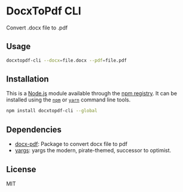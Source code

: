 # DocxToPdf CLI
Convert .docx file to .pdf

## Usage

```bash
docxtopdf-cli --docx=file.docx --pdf=file.pdf
```

## Installation

This is a [Node.js](https://nodejs.org/) module available through the
[npm registry](https://www.npmjs.com/). It can be installed using the
[`npm`](https://docs.npmjs.com/getting-started/installing-npm-packages-locally)
or
[`yarn`](https://yarnpkg.com/en/)
command line tools.

```sh
npm install docxtopdf-cli --global
```

## Dependencies

- [docx-pdf](https://ghub.io/docx-pdf): Package to convert docx file to pdf
- [yargs](https://ghub.io/yargs): yargs the modern, pirate-themed, successor to optimist.

## License

MIT
